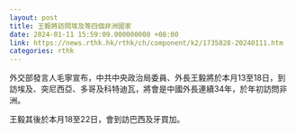 ```yaml
---
layout: post
title: 王毅將訪問埃及等四個非洲國家
date: 2024-01-11 15:59:09.000000000 +08:00
link: https://news.rthk.hk/rthk/ch/component/k2/1735828-20240111.htm
categories: rthk
---
```


外交部發言人毛寧宣布，中共中央政治局委員、外長王毅將於本月13至18日，到訪埃及、突尼西亞、多哥及科特迪瓦，將會是中國外長連續34年，於年初訪問非洲。

王毅其後於本月18至22日，會到訪巴西及牙買加。
